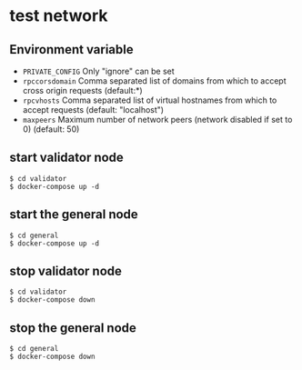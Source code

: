 # test network

## Environment variable

* `PRIVATE_CONFIG` Only "ignore" can be set  
* `rpccorsdomain` Comma separated list of domains from which to accept cross origin requests (default:*)  
* `rpcvhosts` Comma separated list of virtual hostnames from which to accept requests (default: "localhost")  
* `maxpeers` Maximum number of network peers (network disabled if set to 0) (default: 50)  

## start validator node 
```
$ cd validator  
$ docker-compose up -d  
```

## start the general node 
```
$ cd general  
$ docker-compose up -d  
```

## stop validator node 
```
$ cd validator  
$ docker-compose down  
```

## stop the general node 
```
$ cd general  
$ docker-compose down  
```

